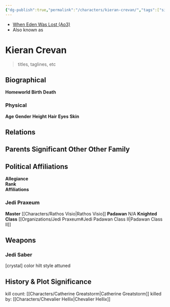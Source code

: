 ```yaml
---
{"dg-publish":true,"permalink":"/characters/kieran-crevan/","tags":["sith","jedipraxeum","jediknight","newjediorder","i ii iii iv v vi vii","forcesensitive","unfinished"],"dgHomeLink":false}
---
```


- [When Eden Was Lost (Ao3)](https://archiveofourown.org/works/19334440/chapters/45992584)
- Also known as 

# Kieran Crevan
>titles, taglines, etc

## Biographical

**Homeworld** 
**Birth** 
**Death** 

### Physical

**Age** 
**Gender** 
**Height** 
**Hair** 
**Eyes** 
**Skin** 

## Relations

**Parents** 
**Significant Other** 
**Other Family**
- 

## Political Affiliations

**Allegiance**  
**Rank**  
**Affiliations**  

### Jedi Praxeum

**Master** [[Characters/Rathos Visio\|Rathos Visio]]
**Padawan** N/A
**Knighted** 
**Class** [[Organizations/Jedi Praxeum#Jedi Padawan Class II\|Padawan Class II]]

## Weapons

### Jedi Saber
[crystal] color hilt style attuned

## History & Plot Significance

kill count: [[Characters/Catherine Greatstorm\|Catherine Greatstorm]]
killed by: [[Characters/Chevalier Hellix\|Chevalier Hellix]]